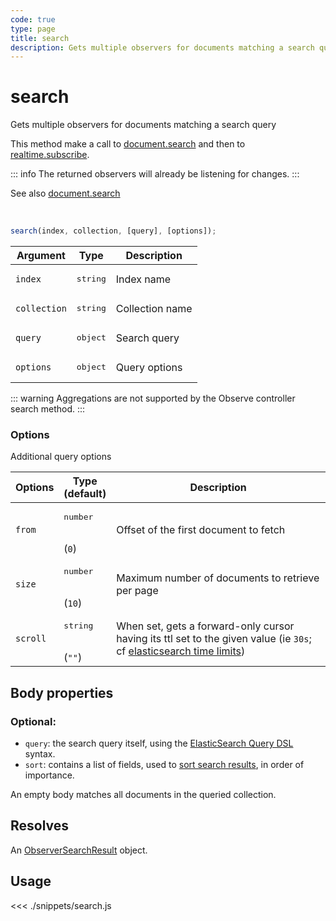```yaml
---
code: true
type: page
title: search
description: Gets multiple observers for documents matching a search query
---
```


# search

Gets multiple observers for documents matching a search query

This method make a call to [document.search](/sdk/js/7/controllers/document/search) and then to [realtime.subscribe](/sdk/js/7/controllers/realtime/subscribe).

::: info
The returned observers will already be listening for changes.
:::

See also [document.search](/sdk/js/7/controllers/document/search)

<br/>

```js
search(index, collection, [query], [options]);
```

| Argument     | Type              | Description     |
|--------------|-------------------|-----------------|
| `index`      | <pre>string</pre> | Index name      |
| `collection` | <pre>string</pre> | Collection name |
| `query`      | <pre>object</pre> | Search query    |
| `options`    | <pre>object</pre> | Query options   |

::: warning
Aggregations are not supported by the Observe controller search method.
:::

### Options

Additional query options

| Options  | Type<br/>(default)           | Description                                                                                                                                                                                                       |
|----------|------------------------------|-------------------------------------------------------------------------------------------------------------------------------------------------------------------------------------------------------------------|
| `from`   | <pre>number</pre><br/>(`0`)  | Offset of the first document to fetch                                                                                                                                                                             |
| `size`   | <pre>number</pre><br/>(`10`) | Maximum number of documents to retrieve per page                                                                                                                                                                  |
| `scroll` | <pre>string</pre><br/>(`""`) | When set, gets a forward-only cursor having its ttl set to the given value (ie `30s`; cf [elasticsearch time limits](https://www.elastic.co/guide/en/elasticsearch/reference/7.3/common-options.html#time-units)) |


## Body properties

### Optional:

- `query`: the search query itself, using the [ElasticSearch Query DSL](https://www.elastic.co/guide/en/elasticsearch/reference/7.3/query-dsl.html) syntax.
- `sort`: contains a list of fields, used to [sort search results](https://www.elastic.co/guide/en/elasticsearch/reference/7.3/search-request-sort.html), in order of importance.

An empty body matches all documents in the queried collection.

## Resolves

An [ObserverSearchResult](/sdk/js/7/core-classes/observer-search-result) object.

## Usage

<<< ./snippets/search.js
